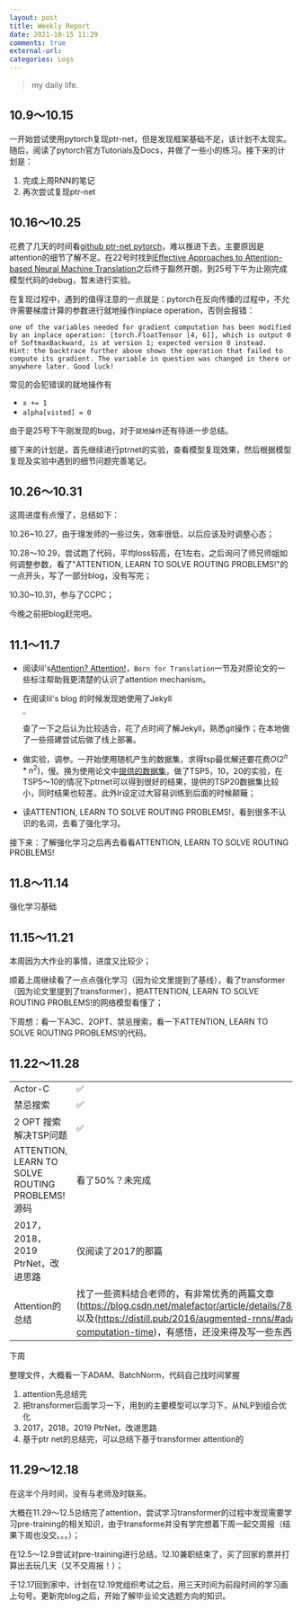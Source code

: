 ```yaml
---
layout: post
title: Weekly Report
date: 2021-10-15 11:29
comments: true
external-url:
categories: Logs
---
```


> my daily life.

## 10.9～10.15


一开始尝试使用pytorch复现ptr-net，但是发现框架基础不足，该计划不太现实。随后，阅读了pytorch官方Tutorials及Docs，并做了一些小的练习。接下来的计划是：

1. 完成上周RNN的笔记
2. 再次尝试复现ptr-net

## 10.16～10.25


花费了几天的时间看[github ptr-net pytorch](https://github.com/shirgur/PointerNet)，难以推进下去，主要原因是attention的细节了解不足。在22号时找到[Effective Approaches to Attention-based Neural Machine Translation](https://arxiv.org/pdf/1508.04025.pdf)之后终于豁然开朗，到25号下午为止刚完成模型代码的debug，暂未进行实验。

在复现过程中，遇到的值得注意的一点就是：pytorch在反向传播的过程中，不允许需要梯度计算的参数进行就地操作inplace operation，否则会报错：

```text
one of the variables needed for gradient computation has been modified by an inplace operation: [torch.FloatTensor [4, 6]], which is output 0 of SoftmaxBackward, is at version 1; expected version 0 instead. 
Hint: the backtrace further above shows the operation that failed to compute its gradient. The variable in question was changed in there or anywhere later. Good luck!
```

常见的会犯错误的就地操作有

- `x += 1 `
- `alpha[visted] = 0`

由于是25号下午刚发现的bug，对于`就地操作`还有待进一步总结。

接下来的计划是，首先继续进行ptrnet的实验，查看模型复现效果，然后根据模型复现及实验中遇到的细节问题完善笔记。

## 10.26～10.31


这周进度有点慢了，总结如下：

10.26~10.27，由于理发师的一些过失，效率很低，以后应该及时调整心态；

10.28～10.29，尝试跑了代码，平均loss较高，在1左右，之后询问了师兄师姐如何调整参数，看了"ATTENTION, LEARN TO SOLVE ROUTING PROBLEMS!"的一点开头，写了一部分blog，没有写完；

10.30~10.31，参与了CCPC；

今晚之前把blog赶完吧。

## 11.1～11.7

- 阅读lil's[Attention? Attention!](https://lilianweng.github.io/lil-log/2018/06/24/attention-attention.html)，`Born for Translation`一节及对原论文的一些标注帮助我更清楚的认识了attention mechanism。

- 在阅读lil's blog 的时候发现她使用了Jekyll

  <img src="https://i.loli.net/2021/11/07/eMVDOwIbQ8FrlHA.png" alt=" " style="zoom:30%;" />

  查了一下之后认为比较适合，花了点时间了解Jekyll，熟悉git操作；在本地做了一些搭建尝试后做了线上部署。

- 做实验，调参。一开始使用随机产生的数据集，求得tsp最优解还要花费$O(2^n * n^2)$，慢。换为使用论文中[提供的数据集](http://goo.gl/NDcOIG)，做了TSP5，10，20的实验，在TSP5～10的情况下ptrnet可以得到很好的结果，提供的TSP20数据集比较小，同时结果也较差。此外lr设定过大容易训练到后面的时候颠簸；
- 读ATTENTION, LEARN TO SOLVE ROUTING PROBLEMS!，看到很多不认识的名词，去看了强化学习。

接下来：了解强化学习之后再去看看ATTENTION, LEARN TO SOLVE ROUTING PROBLEMS!

## 11.8～11.14

强化学习基础

## 11.15～11.21

本周因为大作业的事情，进度又比较少；

顺着上周继续看了一点点强化学习（因为论文里提到了基线），看了transformer（因为论文里提到了transformer），把ATTENTION, LEARN TO SOLVE ROUTING PROBLEMS!的网络模型看懂了；

下周想：看一下A3C、2OPT、禁忌搜索，看一下ATTENTION, LEARN TO SOLVE ROUTING PROBLEMS!的代码。

## 11.22～11.28

|                                                 |                                                              |
| ----------------------------------------------- | ------------------------------------------------------------ |
| Actor-C                                         | ✅                                                            |
| 禁忌搜索                                        | ✅                                                            |
| 2 OPT 搜索解决TSP问题                           | ✅                                                            |
| ATTENTION, LEARN TO SOLVE ROUTING PROBLEMS!源码 | 看了50%？未完成                                              |
| 2017，2018，2019 PtrNet，改进思路               | 仅阅读了2017的那篇                                           |
| Attention的总结                                 | 找了一些资料结合老师的，有非常优秀的两篇文章(https://blog.csdn.net/malefactor/article/details/78767781)以及(https://distill.pub/2016/augmented-rnns/#adaptive-computation-time)，有感悟，还没来得及写一些东西 |

下周

整理文件，大概看一下ADAM、BatchNorm，代码自己找时间掌握

1. attention先总结完
2. 把transformer后面学习一下，用到的主要模型可以学习下，从NLP到组合优化
3. 2017，2018，2019 PtrNet，改进思路
4. 基于ptr net的总结完，可以总结下基于transformer attention的

## 11.29～12.18

在这半个月时间，没有与老师及时联系。

大概在11.29～12.5总结完了attention，尝试学习transformer的过程中发现需要学习pre-training的相关知识，由于transforme并没有学完想着下周一起交周报（结果下周也没交。。。）；

在12.5～12.9尝试对pre-training进行总结，12.10兼职结束了，买了回家的票并打算出去玩几天（又不交周报！）；

于12.17回到家中，计划在12.19党组织考试之后，用三天时间为前段时间的学习画上句号。更新完blog之后，开始了解毕业论文选题方向的知识。







